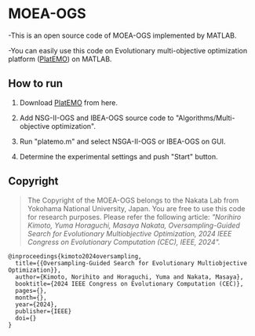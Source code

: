 # MOEA-OGS

-This is an open source code of MOEA-OGS implemented by MATLAB.

-You can easily use this code on Evolutionary multi-objective optimization platform ([PlatEMO](https://github.com/BIMK/PlatEMO)) on MATLAB.

## How to run

  1. Download [PlatEMO](https://github.com/BIMK/PlatEMO/releases) from here.

  2. Add NSG-II-OGS and IBEA-OGS source code to "Algorithms/Multi-objective optimization".

  3. Run "platemo.m" and select NSGA-II-OGS or IBEA-OGS on GUI.

  4. Determine the experimental settings and push "Start" button.

## Copyright
> The Copyright of the MOEA-OGS belongs to the Nakata Lab from Yokohama National University, Japan. You are free to use this code for research purposes. Please refer the following article: _"Norihiro Kimoto, Yuma Horaguchi, Masaya Nakata, Oversampling-Guided Search for Evolutionary Multiobjective Optimization, 2024 IEEE Congress on Evolutionary Computation (CEC), IEEE, 2024"._

```
@inproceedings{kimoto2024oversampling,
  title={{Oversampling-Guided Search for Evolutionary Multiobjective Optimization}},
  author={Kimoto, Norihito and Horaguchi, Yuma and Nakata, Masaya},
  booktitle={2024 IEEE Congress on Evolutionary Computation (CEC)},
  pages={},
  month={},
  year={2024},
  publisher={IEEE}
  doi={}
}
```
